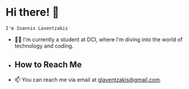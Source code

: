 # Hi there! 👋

    I'm Ioannis Laventzakis
- 🧑‍🎓 I'm currently a student at DCI, where I'm diving into the world of technology and coding.
- ## How to Reach Me
- 📫 You can reach me via email at [glaventzakis@gmail.com](mailto:glaventzakis@gmail.com).


